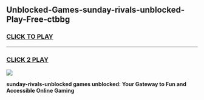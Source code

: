 
## Unblocked-Games-sunday-rivals-unblocked-Play-Free-ctbbg
<h3>
<a href="https://premium76.site?title=sunday-rivals-unblocked&ref=21A">CLICK TO PLAY</a></h3>
<hr>

<h3>
<a href="https://premium76.site?title=sunday-rivals-unblocked&ref=21A">CLICK 2 PLAY</a>
  
</h3>

<a href="https://premium76.site?title=sunday-rivals-unblocked&ref=21A"><img src="https://clearcache.store/games.png"></a>


**sunday-rivals-unblocked games unblocked: Your Gateway to Fun and Accessible Online Gaming**
